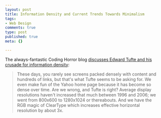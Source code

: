 ```yaml
--- 
layout: post
title: Information Density and Current Trends Towards Minimalism
tags: 
- Web Design
comments: true
type: post
published: true
meta: {}

---
```

The always-fantastic Coding Horror blog <a href="http://www.codinghorror.com/blog/archives/000644.html">discusses Edward Tufte and his crusade for information density</a>:

  <blockquote>These days, you rarely see screens packed densely with content and hundreds of links, but that's what Tufte seems to be asking for. We even make fun of the Yahoo home page because it has become so dense over time. Are we wrong, and Tufte is right? Average display resolutions haven't increased that much between 1996 and 2006; we went from 800x600 to 1280x1024 or thereabouts. And we have the RGB magic of ClearType which increases effective horizontal resolution by about 3x. </blockquote>
